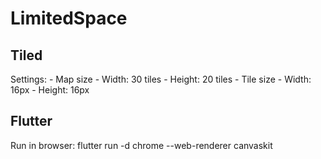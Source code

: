 # LimitedSpace

## Tiled
Settings:
    - Map size
        - Width: 30 tiles
        - Height: 20 tiles
    - Tile size
        - Width: 16px
        - Height: 16px

## Flutter
Run in browser: flutter run -d chrome --web-renderer canvaskit